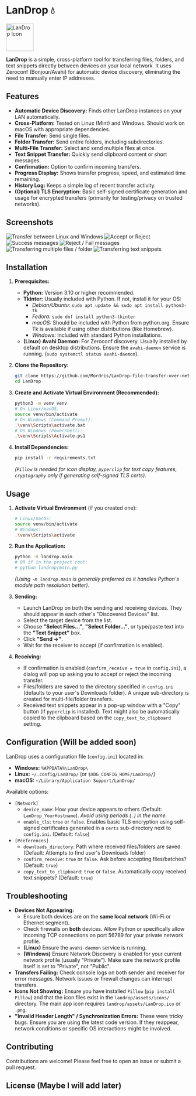 # LanDrop 💧

<img src="landrop/assets/LanDrop.png" alt="LanDrop Icon" width="75">

**LanDrop** is a simple, cross-platform tool for transferring files, folders, and text snippets directly between devices on your local network. It uses Zeroconf (Bonjour/Avahi) for automatic device discovery, eliminating the need to manually enter IP addresses.

## Features

- **Automatic Device Discovery:** Finds other LanDrop instances on your LAN automatically.
- **Cross-Platform:** Tested on Linux (Mint) and Windows. Should work on macOS with appropriate dependencies.
- **File Transfer:** Send single files.
- **Folder Transfer:** Send entire folders, including subdirectories.
- **Multi-File Transfer:** Select and send multiple files at once.
- **Text Snippet Transfer:** Quickly send clipboard content or short messages.
- **Confirmation:** Option to confirm incoming transfers.
- **Progress Display:** Shows transfer progress, speed, and estimated time remaining.
- **History Log:** Keeps a simple log of recent transfer activity.
- **(Optional) TLS Encryption:** Basic self-signed certificate generation and usage for encrypted transfers (primarily for testing/privacy on trusted networks).

## Screenshots

![Transfer between Linux and Windows ](./screenshots/project15.png)
![Accept or Reject](./screenshots/project15-1.png)
![Success messages](./screenshots/project15-2.png)
![Reject / Fail messages](./screenshots/project15-3.png)
![Transferring multiple files / folder](./screenshots/project15-4.png)
![Transferring text snippets](./screenshots/project15-5.png)

## Installation

1.  **Prerequisites:**

    - **Python:** Version 3.10 or higher recommended.
    - **Tkinter:** Usually included with Python. If not, install it for your OS:
      - _Debian/Ubuntu:_ `sudo apt update && sudo apt install python3-tk`
      - _Fedora:_ `sudo dnf install python3-tkinter`
      - _macOS:_ Should be included with Python from python.org. Ensure Tk is available if using other distributions (like Homebrew).
      - _Windows:_ Included with standard Python installations.
    - **(Linux)** **Avahi Daemon:** For Zeroconf discovery. Usually installed by default on desktop distributions. Ensure the `avahi-daemon` service is running. (`sudo systemctl status avahi-daemon`).

2.  **Clone the Repository:**

    ```bash
    git clone https://github.com/Mordris/LanDrop-file-transfer-over-network
    cd LanDrop
    ```

3.  **Create and Activate Virtual Environment (Recommended):**

    ```bash
    python3 -m venv venv
    # On Linux/macOS:
    source venv/bin/activate
    # On Windows (Command Prompt):
    .\venv\Scripts\activate.bat
    # On Windows (PowerShell):
    .\venv\Scripts\Activate.ps1
    ```

4.  **Install Dependencies:**
    ```bash
    pip install -r requirements.txt
    ```
    _(`Pillow` is needed for icon display, `pyperclip` for text copy features, `cryptography` only if generating self-signed TLS certs)._

## Usage

1.  **Activate Virtual Environment** (if you created one):

    ```bash
    # Linux/macOS:
    source venv/bin/activate
    # Windows:
    .\venv\Scripts\activate
    ```

2.  **Run the Application:**

    ```bash
    python -m landrop.main
    # OR if in the project root:
    # python landrop/main.py
    ```

    _(Using `-m landrop.main` is generally preferred as it handles Python's module path resolution better)._

3.  **Sending:**

    - Launch LanDrop on both the sending and receiving devices. They should appear in each other's "Discovered Devices" list.
    - Select the target device from the list.
    - Choose **"Select Files..."**, **"Select Folder..."**, or type/paste text into the **"Text Snippet"** box.
    - Click **"Send ->"**.
    - Wait for the receiver to accept (if confirmation is enabled).

4.  **Receiving:**
    - If confirmation is enabled (`confirm_receive = true` in `config.ini`), a dialog will pop up asking you to accept or reject the incoming transfer.
    - Files/folders are saved to the directory specified in `config.ini` (defaults to your user's Downloads folder). A unique sub-directory is created for multi-file/folder transfers.
    - Received text snippets appear in a pop-up window with a "Copy" button (if `pyperclip` is installed). Text might also be automatically copied to the clipboard based on the `copy_text_to_clipboard` setting.

## Configuration (Will be added soon)

LanDrop uses a configuration file (`config.ini`) located in:

- **Windows:** `%APPDATA%\LanDrop\`
- **Linux:** `~/.config/LanDrop/` (or `$XDG_CONFIG_HOME/LanDrop/`)
- **macOS:** `~/Library/Application Support/LanDrop/`

Available options:

- `[Network]`
  - `device_name`: How your device appears to others (Default: `LanDrop_YourHostname`). _Avoid using periods (`.`) in the name._
  - `enable_tls`: `true` or `false`. Enables basic TLS encryption using self-signed certificates generated in a `certs` sub-directory next to `config.ini`. (Default: `false`)
- `[Preferences]`
  - `downloads_directory`: Path where received files/folders are saved. (Default: Attempts to find user's Downloads folder)
  - `confirm_receive`: `true` or `false`. Ask before accepting files/batches? (Default: `true`)
  - `copy_text_to_clipboard`: `true` or `false`. Automatically copy received text snippets? (Default: `true`)

## Troubleshooting

- **Devices Not Appearing:**
  - Ensure both devices are on the **same local network** (Wi-Fi or Ethernet segment).
  - Check firewalls on **both** devices. Allow Python or specifically allow incoming TCP connections on port 56789 for your private network profile.
  - **(Linux)** Ensure the `avahi-daemon` service is running.
  - **(Windows)** Ensure Network Discovery is enabled for your current network profile (usually "Private"). Make sure the network profile itself is set to "Private", not "Public".
- **Transfers Failing:** Check console logs on both sender and receiver for error messages. Network issues or firewall changes can interrupt transfers.
- **Icons Not Showing:** Ensure you have installed `Pillow` (`pip install Pillow`) and that the icon files exist in the `landrop/assets/icons/` directory. The main app icon requires `landrop/assets/LanDrop.ico` or `.png`.
- **"Invalid Header Length" / Synchronization Errors:** These were tricky bugs. Ensure you are using the latest code version. If they reappear, network conditions or specific OS interactions might be involved.

## Contributing

Contributions are welcome! Please feel free to open an issue or submit a pull request.

## License (Maybe I will add later)
